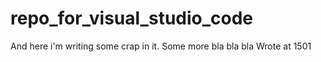 # repo_for_visual_studio_code
And here i'm writing some crap in it.
Some more bla bla bla
Wrote at 1501